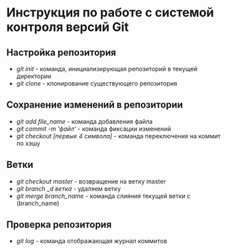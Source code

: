 # Инструкция по работе с системой контроля версий Git

## Настройка репозитория

* *git init* - команда, инициализирующая репозиторий в текущей директории
* *git clone <repo url>* - клонирование существующего репозитория 
## Сохранение изменений в репозитории
* *git add file_name* - команда добавления файла
* *git commit -m 'файл'* - команда фиксации изменений
* *git checkout [первые 4 символа]* - команда переключения на коммит по хэшу 
## Ветки
* *git checkout master* - возвращение на ветку master
* *git branch _d ветка* - удаляем ветку
* *git merge branch_name* - команда слияния текущей ветки с (branch_name)

## Проверка репозитория


* *git log* - команда отображающая журнал коммитов

